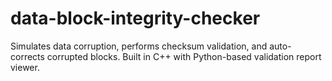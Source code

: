 # data-block-integrity-checker
Simulates data corruption, performs checksum validation, and auto-corrects corrupted blocks. Built in C++ with Python-based validation report viewer.
